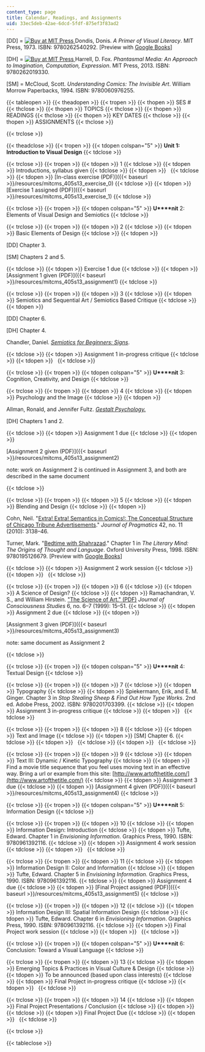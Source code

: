 ```yaml
---
content_type: page
title: Calendar, Readings, and Assignments
uid: 33ec5deb-42ae-6dcd-5fdf-875ef3f83ad2
---
```


\[DD\] = [![Buy at MIT Press](/images/mp_logo.gif) ](https://mitpress.mit.edu/9780262540292) Dondis, Donis. _A Primer of Visual Literacy_. MIT Press, 1973. ISBN: 9780262540292. \[Preview with [Google Books](http://books.google.com/books?id=rrf5SisMzQgC&pg=PAfrontcover)\]

\[DH\] = [![Buy at MIT Press](/images/mp_logo.gif) ](https://mitpress.mit.edu/9780262019330) Harrell, D. Fox. _Phantasmal Media: An Approach to Imagination, Computation, Expression_. MIT Press, 2013. ISBN: 9780262019330.

\[SM\] = McCloud, Scott. _Understanding Comics: The Invisible Art_. William Morrow Paperbacks, 1994. ISBN: 9780060976255.

{{< tableopen >}}
{{< theadopen >}}
{{< tropen >}}
{{< thopen >}}
SES #
{{< thclose >}}
{{< thopen >}}
TOPICS
{{< thclose >}}
{{< thopen >}}
READINGS
{{< thclose >}}
{{< thopen >}}
KEY DATES
{{< thclose >}}
{{< thopen >}}
ASSIGNMENTS
{{< thclose >}}

{{< trclose >}}

{{< theadclose >}}
{{< tropen >}}
{{< tdopen colspan="5" >}}
**Unit 1: Introduction to Visual Design**
{{< tdclose >}}

{{< trclose >}}
{{< tropen >}}
{{< tdopen >}}
1
{{< tdclose >}}
{{< tdopen >}}
Introductions, syllabus given
{{< tdclose >}}
{{< tdopen >}}
 
{{< tdclose >}}
{{< tdopen >}}
[In-class exercise (PDF)]({{< baseurl >}}/resources/mitcms_405s13_exercise_0)
{{< tdclose >}}
{{< tdopen >}}
[Exercise 1 assigned (PDF)]({{< baseurl >}}/resources/mitcms_405s13_exercise_1)
{{< tdclose >}}

{{< trclose >}}
{{< tropen >}}
{{< tdopen colspan="5" >}}
**U****nit** 2: Elements of Visual Design and Semiotics
{{< tdclose >}}

{{< trclose >}}
{{< tropen >}}
{{< tdopen >}}
2
{{< tdclose >}}
{{< tdopen >}}
Basic Elements of Design
{{< tdclose >}}
{{< tdopen >}}


\[DD\] Chapter 3.

\[SM\] Chapters 2 and 5.


{{< tdclose >}}
{{< tdopen >}}
Exercise 1 due
{{< tdclose >}}
{{< tdopen >}}
[Assignment 1 given (PDF)]({{< baseurl >}}/resources/mitcms_405s13_assignment1)
{{< tdclose >}}

{{< trclose >}}
{{< tropen >}}
{{< tdopen >}}
3
{{< tdclose >}}
{{< tdopen >}}
Semiotics and Sequential Art / Semiotics Based Critique
{{< tdclose >}}
{{< tdopen >}}


\[DD\] Chapter 6.

\[DH\] Chapter 4.

Chandler, Daniel. [_Semiotics for Beginners: Signs_](http://visual-memory.co.uk/daniel/Documents/S4B/sem02.html).


{{< tdclose >}}
{{< tdopen >}}
Assignment 1 in-progress critique
{{< tdclose >}}
{{< tdopen >}}
 
{{< tdclose >}}

{{< trclose >}}
{{< tropen >}}
{{< tdopen colspan="5" >}}
**U****nit** 3: Cognition, Creativity, and Design
{{< tdclose >}}

{{< trclose >}}
{{< tropen >}}
{{< tdopen >}}
4
{{< tdclose >}}
{{< tdopen >}}
Psychology and the Image
{{< tdclose >}}
{{< tdopen >}}


Allman, Ronald, and Jennifer Fultz. [_Gestalt Psychology._](http://homepages.ius.edu/rallman/gestalt.html)

\[DH\] Chapters 1 and 2.


{{< tdclose >}}
{{< tdopen >}}
Assignment 1 due
{{< tdclose >}}
{{< tdopen >}}


[Assignment 2 given (PDF)]({{< baseurl >}}/resources/mitcms_405s13_assignment2)

note: work on Assignment 2 is continued in Assignment 3, and both are described in the same document


{{< tdclose >}}

{{< trclose >}}
{{< tropen >}}
{{< tdopen >}}
5
{{< tdclose >}}
{{< tdopen >}}
Blending and Design
{{< tdclose >}}
{{< tdopen >}}


Cohn, Neil. "[Extra! Extra! Semantics in Comics!: The Conceptual Structure of Chicago Tribune Advertisements](http://dx.doi.org/10.1016/j.pragma.2010.04.016)." _Journal of Pragmatics_ 42, no. 11 (2010): 3138–46.

Turner, Mark. "[Bedtime with Shahrazad](http://markturner.org/lmx.html)." Chapter 1 in _The Literary Mind: The Origins of Thought and Language_. Oxford University Press, 1998. ISBN: 9780195126679. \[Preview with [Google Books](http://books.google.com/books?id=6PWewxndYgIC&pg=PA3=onepage)\]


{{< tdclose >}}
{{< tdopen >}}
Assignment 2 work session
{{< tdclose >}}
{{< tdopen >}}
 
{{< tdclose >}}

{{< trclose >}}
{{< tropen >}}
{{< tdopen >}}
6
{{< tdclose >}}
{{< tdopen >}}
A Science of Design?
{{< tdclose >}}
{{< tdopen >}}
Ramachandran, V. S., and William Hirstein. ["The Science of Art." (PDF)](http://www.dgp.toronto.edu/~hertzman/courses/csc2521/fall_2007/ramachandran-science-art.pdf) _Journal of Consciousness Studies_ 6, no. 6–7 (1999): 15–51.
{{< tdclose >}}
{{< tdopen >}}
Assignment 2 due
{{< tdclose >}}
{{< tdopen >}}


[Assignment 3 given (PDF)]({{< baseurl >}}/resources/mitcms_405s13_assignment3)

note: same document as Assignment 2


{{< tdclose >}}

{{< trclose >}}
{{< tropen >}}
{{< tdopen colspan="5" >}}
**U****nit** 4: Textual Design
{{< tdclose >}}

{{< trclose >}}
{{< tropen >}}
{{< tdopen >}}
7
{{< tdclose >}}
{{< tdopen >}}
Typography
{{< tdclose >}}
{{< tdopen >}}
Spiekermann, Erik, and E. M. Ginger. Chapter 3 in _Stop Stealing Sheep & Find Out How Type Works_. 2nd ed. Adobe Press, 2002. ISBN: 9780201703399.
{{< tdclose >}}
{{< tdopen >}}
Assignment 3 in-progress critique
{{< tdclose >}}
{{< tdopen >}}
 
{{< tdclose >}}

{{< trclose >}}
{{< tropen >}}
{{< tdopen >}}
8
{{< tdclose >}}
{{< tdopen >}}
Text and Image
{{< tdclose >}}
{{< tdopen >}}
\[SM\] Chapter 6.
{{< tdclose >}}
{{< tdopen >}}
 
{{< tdclose >}}
{{< tdopen >}}
 
{{< tdclose >}}

{{< trclose >}}
{{< tropen >}}
{{< tdopen >}}
9
{{< tdclose >}}
{{< tdopen >}}
Text III: Dynamic / Kinetic Typography
{{< tdclose >}}
{{< tdopen >}}
Find a movie title sequence that you feel uses moving text in an effective way. Bring a url or example from this site: [http://www.artofthetitle.com/](http://www.artofthetitle.com/)
{{< tdclose >}}
{{< tdopen >}}
Assignment 3 due
{{< tdclose >}}
{{< tdopen >}}
[Assignment 4 given (PDF)]({{< baseurl >}}/resources/mitcms_405s13_assignment4)
{{< tdclose >}}

{{< trclose >}}
{{< tropen >}}
{{< tdopen colspan="5" >}}
**U****nit** 5: Information Design
{{< tdclose >}}

{{< trclose >}}
{{< tropen >}}
{{< tdopen >}}
10
{{< tdclose >}}
{{< tdopen >}}
Information Design: Introduction
{{< tdclose >}}
{{< tdopen >}}
Tufte, Edward. Chapter 1 in _Envisioning Information_. Graphics Press, 1990. ISBN: 9780961392116.
{{< tdclose >}}
{{< tdopen >}}
Assignment 4 work session
{{< tdclose >}}
{{< tdopen >}}
 
{{< tdclose >}}

{{< trclose >}}
{{< tropen >}}
{{< tdopen >}}
11
{{< tdclose >}}
{{< tdopen >}}
Information Design II: Color and Information
{{< tdclose >}}
{{< tdopen >}}
Tufte, Edward. Chapter 5 in _Envisioning Information._ Graphics Press, 1990. ISBN: 9780961392116.
{{< tdclose >}}
{{< tdopen >}}
Assignment 4 due
{{< tdclose >}}
{{< tdopen >}}
[Final Project assigned (PDF)]({{< baseurl >}}/resources/mitcms_405s13_assignment5)
{{< tdclose >}}

{{< trclose >}}
{{< tropen >}}
{{< tdopen >}}
12
{{< tdclose >}}
{{< tdopen >}}
Information Design III: Spatial Information Design
{{< tdclose >}}
{{< tdopen >}}
Tufte, Edward. Chapter 6 in _Envisioning Information_. Graphics Press, 1990. ISBN: 9780961392116.
{{< tdclose >}}
{{< tdopen >}}
Final Project work session
{{< tdclose >}}
{{< tdopen >}}
 
{{< tdclose >}}

{{< trclose >}}
{{< tropen >}}
{{< tdopen colspan="5" >}}
**U****nit** 6: Conclusion: Toward a Visual Language
{{< tdclose >}}

{{< trclose >}}
{{< tropen >}}
{{< tdopen >}}
13
{{< tdclose >}}
{{< tdopen >}}
Emerging Topics & Practices in Visual Culture & Design
{{< tdclose >}}
{{< tdopen >}}
To be announced (based upon class interests)
{{< tdclose >}}
{{< tdopen >}}
Final Project in-progress critique
{{< tdclose >}}
{{< tdopen >}}
 
{{< tdclose >}}

{{< trclose >}}
{{< tropen >}}
{{< tdopen >}}
14
{{< tdclose >}}
{{< tdopen >}}
Final Project Presentations / Conclusion
{{< tdclose >}}
{{< tdopen >}}
 
{{< tdclose >}}
{{< tdopen >}}
Final Project Due
{{< tdclose >}}
{{< tdopen >}}
 
{{< tdclose >}}

{{< trclose >}}

{{< tableclose >}}
